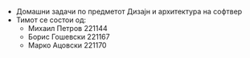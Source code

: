 * Домашни задачи по предметот Дизајн и архитектура на софтвер
* Тимот се состои од:
  - Михаил Петров 221144
  - Борис Гошевски 221167
  - Марко Ацовски 221170
